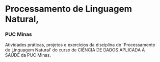 # Processamento de Linguagem Natural, 
### PUC Minas

Atividades práticas, projetos e exercícios da disciplina de 'Processamento de Linguagem Natural' do curso de CIÊNCIA DE DADOS APLICADA À SAÚDE da PUC Minas.
